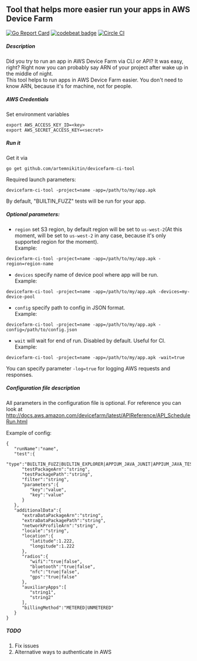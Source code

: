 ## Tool that helps more easier run your apps in AWS Device Farm
[![Go Report Card](https://goreportcard.com/badge/github.com/artemnikitin/devicefarm-ci-tool)](https://goreportcard.com/report/github.com/artemnikitin/devicefarm-ci-tool)  [![codebeat badge](https://codebeat.co/badges/681739e3-a860-404c-a99d-3b02a98606fb)](https://codebeat.co/projects/github-com-artemnikitin-devicefarm-ci-tool)  [![Circle CI](https://circleci.com/gh/artemnikitin/devicefarm-ci-tool.svg?style=shield&circle-token=7f9634b483cd46ffb7b51d8b1c1c84ca4431b779)](https://circleci.com/gh/artemnikitin/devicefarm-ci-tool)   
##### Description
Did you try to run an app in AWS Device Farm via CLI or API? It was easy, right? Right now you can probably say ARN of your project after wake up in the middle of night.    
This tool helps to run apps in AWS Device Farm easier. You don't need to know ARN, because it's for machine, not for people.

##### AWS Credentials

Set environment variables     
```
export AWS_ACCESS_KEY_ID=<key>    
export AWS_SECRET_ACCESS_KEY=<secret>
```     

##### Run it
Get it via    
``` 
go get github.com/artemnikitin/devicefarm-ci-tool 
``` 
   
Required launch parameters:   
```
devicefarm-ci-tool -project=name -app=/path/to/my/app.apk
```
By default, "BUILTIN_FUZZ" tests will be run for your app.

##### Optional parameters:   
- ```region``` set S3 region, by default region will be set to ```us-west-2```(At this moment, will be set to ```us-west-2``` in any case, because it's only supported region for the moment).          
Example:    
``` 
devicefarm-ci-tool -project=name -app=/path/to/my/app.apk -region=region-name 
```    
- ```devices``` specify name of device pool where app will be run.      
Example:   
``` 
devicefarm-ci-tool -project=name -app=/path/to/my/app.apk -devices=my-device-pool
```   
- ```config``` specify path to config in JSON format.      
Example:   
``` 
devicefarm-ci-tool -project=name -app=/path/to/my/app.apk -config=/path/to/config.json
```   
- ```wait``` will wait for end of run. Disabled by default. Useful for CI.     
Example:   
``` 
devicefarm-ci-tool -project=name -app=/path/to/my/app.apk -wait=true
```   

You can specify parameter ```-log=true``` for logging AWS requests and responses.

##### Configuration file description
All parameters in the configuration file is optional. For reference you can look at http://docs.aws.amazon.com/devicefarm/latest/APIReference/API_ScheduleRun.html  

Example of config:
```
{
   "runName":"name",
   "test":{
      "type":"BUILTIN_FUZZ|BUILTIN_EXPLORER|APPIUM_JAVA_JUNIT|APPIUM_JAVA_TESTNG|APPIUM_PYTHON|APPIUM_WEB_JAVA_JUNIT|APPIUM_WEB_JAVA_TESTNG|APPIUM_WEB_PYTHON|CALABASH|INSTRUMENTATION|UIAUTOMATION|UIAUTOMATOR|XCTEST",
      "testPackageArn":"string",
      "testPackagePath":"string",
      "filter":"string",
      "parameters":{
         "key":"value",
         "key":"value"
      }
   },
   "additionalData":{
      "extraDataPackageArn":"string",
      "extraDataPackagePath":"string",
      "networkProfileArn":"string",
      "locale":"string",
      "location":{
         "latitude":1.222,
         "longitude":1.222
      },
      "radios":{
         "wifi":"true|false",
         "bluetooth":"true|false",
         "nfc":"true|false",
         "gps":"true|false"
      },
      "auxiliaryApps":[
         "string1",
         "string2"
      ],
      "billingMethod":"METERED|UNMETERED"
   }
}
```

##### TODO  
1. Fix issues
2. Alternative ways to authenticate in AWS
